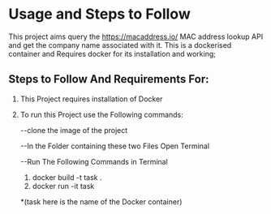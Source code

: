 # Usage and Steps to Follow

This project aims query the https://macaddress.io/ MAC address lookup API and get the company name associated with it. 
This is a dockerised container and Requires docker for its installation and working;

## Steps to Follow And Requirements For:
1. This Project requires installation of Docker 

2. To run this Project use the Following commands:

   --clone the image of the project
   
   --In the Folder containing these two Files Open Terminal
   
   --Run The Following Commands in Terminal
      
      1) docker build -t task .   
      2) docker run -it task
      
      
      
      *(task here is the name of the Docker container)
      
   
  
